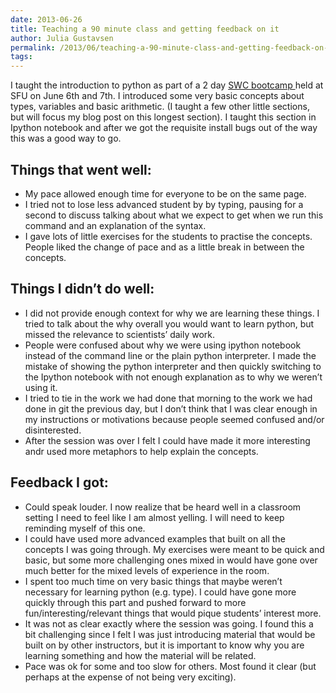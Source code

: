 ```yaml
---
date: 2013-06-26
title: Teaching a 90 minute class and getting feedback on it
author: Julia Gustavsen
permalink: /2013/06/teaching-a-90-minute-class-and-getting-feedback-on-it/
tags:
---
```

I taught the introduction to python as part of a 2 day [SWC bootcamp ][1] held at SFU on June 6th and 7th. I introduced some very basic concepts about types, variables and basic arithmetic. (I taught a few other little sections, but will focus my blog post on this longest section). I taught this section in Ipython notebook and after we got the requisite install bugs out of the way this was a good way to go. 

## Things that went well:

*   My pace allowed enough time for everyone to be on the same page.
*   I tried not to lose less advanced student by by typing, pausing for a second to discuss talking about what we expect to get when we run this command and an explanation of the syntax.
*   I gave lots of little exercises for the students to practise the concepts. People liked the change of pace and as a little break in between the concepts.

## Things I didn’t do well:

*   I did not provide enough context for why we are learning these things. I tried to talk about the why overall you would want to learn python, but missed the relevance to scientists’ daily work. 
*   People were confused about why we were using ipython notebook instead of the command line or the plain python interpreter. I made the mistake of showing the python interpreter and then quickly switching to the Ipython notebook with not enough explanation as to why we weren’t using it. 
*   I tried to tie in the work we had done that morning to the work we had done in git the previous day, but I don’t think that I was clear enough in my instructions or motivations because people seemed confused and/or disinterested.
*   After the session was over I felt I could have made it more interesting andr used more metaphors to help explain the concepts. 

## Feedback I got:

*   Could speak louder. I now realize that be heard well in a classroom setting I need to feel like I am almost yelling. I will need to keep reminding myself of this one.
*   I could have used more advanced examples that built on all the concepts I was going through. My exercises were meant to be quick and basic, but some more challenging ones mixed in would have gone over much better for the mixed levels of experience in the room.
*   I spent too much time on very basic things that maybe weren’t necessary for learning python (e.g. type). I could have gone more quickly through this part and pushed forward to more fun/interesting/relevant things that would pique students’ interest more. 
*   It was not as clear exactly where the session was going. I found this a bit challenging since I felt I was just introducing material that would be built on by other instructors, but it is important to know why you are learning something and how the material will be related. 
*   Pace was ok for some and too slow for others. Most found it clear (but perhaps at the expense of not being very exciting).

 [1]: http://software-carpentry.org/bootcamps/2013-06-sfu.html
